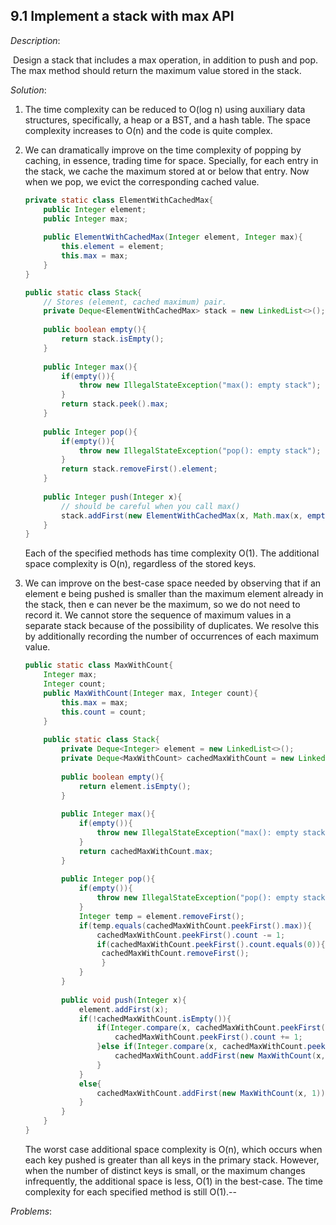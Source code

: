 ## 9.1 Implement a stack with max API

*Description*:

​		Design a stack that includes a max operation, in addition to push and pop. The max method should return the maximum value stored in the stack.

*Solution*:

1. The time complexity can be reduced to O(log n) using auxiliary data structures, specifically, a heap or a BST, and a hash table. The space complexity increases to O(n) and the code is quite complex.

2. We can dramatically improve on the time complexity of popping by caching, in essence, trading time for space. Specially, for each entry in the stack, we cache the maximum stored at or below that entry. Now when we pop, we evict the corresponding cached value.

   ```java
   private static class ElementWithCachedMax{
       public Integer element;
       public Integer max;
       
       public ElementWithCachedMax(Integer element, Integer max){
           this.element = element;
           this.max = max;
       }
   }
   
   public static class Stack{
       // Stores (element, cached maximum) pair.
       private Deque<ElementWithCachedMax> stack = new LinkedList<>();
       
       public boolean empty(){
           return stack.isEmpty();
       }
       
       public Integer max(){
           if(empty()){
               throw new IllegalStateException("max(): empty stack");
           }
           return stack.peek().max;
       }
       
       public Integer pop(){
           if(empty()){
               throw new IllegalStateException("pop(): empty stack");
           }
           return stack.removeFirst().element;
       }
       
       public Integer push(Integer x){
           // should be careful when you call max()
           stack.addFirst(new ElementWithCachedMax(x, Math.max(x, empty() ? x : max)));
       }
   }
   ```

   Each of the specified methods has time complexity O(1). The additional space complexity is O(n), regardless of the stored keys.

3. We can improve on the best-case space needed by observing that if an element e being pushed is smaller than the maximum element already in the stack, then e can never be the maximum, so we do not need to record it. We cannot  store the sequence of maximum values in a separate stack because of the possibility of duplicates. We resolve this by additionally recording the number of occurrences of each maximum value.

   ```java
   public static class MaxWithCount{
       Integer max;
       Integer count;
       public MaxWithCount(Integer max, Integer count){
           this.max = max;
           this.count = count;
       }
       
       public static class Stack{
           private Deque<Integer> element = new LinkedList<>();
           private Deque<MaxWithCount> cachedMaxWithCount = new LinkedList<>();
           
           public boolean empty(){
               return element.isEmpty();
           }
           
           public Integer max(){
               if(empty()){
                   throw new IllegalStateException("max(): empty stack");
               }
               return cachedMaxWithCount.max;
           }
           
           public Integer pop(){
               if(empty()){
                   throw new IllegalStateException("pop(): empty stack");
               }
               Integer temp = element.removeFirst();
               if(temp.equals(cachedMaxWithCount.peekFirst().max)){
                   cachedMaxWithCount.peekFirst().count -= 1;
                   if(cachedMaxWithCount.peekFirst().count.equals(0)){
                   	cachedMaxWithCount.removeFirst();
              		}
               }
           }
           
           public void push(Integer x){
               element.addFirst(x);
               if(!cachedMaxWithCount.isEmpty()){
                   if(Integer.compare(x, cachedMaxWithCount.peekFirst().max) == 0){
                       cachedMaxWithCount.peekFirst().count += 1;
                   }else if(Integer.compare(x, cachedMaxWithCount.peekFirst().max) > 0){
                       cachedMaxWithCount.addFirst(new MaxWithCount(x, 1));
                   }
               }
               else{
                   cachedMaxWithCount.addFirst(new MaxWithCount(x, 1));
               }
           }
       }
   }
   ```

   The worst case additional space complexity is O(n), which occurs when each key pushed is greater than all keys in the primary stack. However, when the number of distinct keys is small, or the maximum changes infrequently, the additional space is less, O(1) in the best-case. The time complexity for each specified method is still O(1).--

*Problems*:

